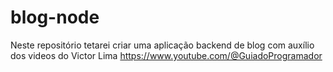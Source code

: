 # blog-node
Neste repositório tetarei criar uma aplicação backend de blog com auxílio dos videos do Victor Lima https://www.youtube.com/@GuiadoProgramador
